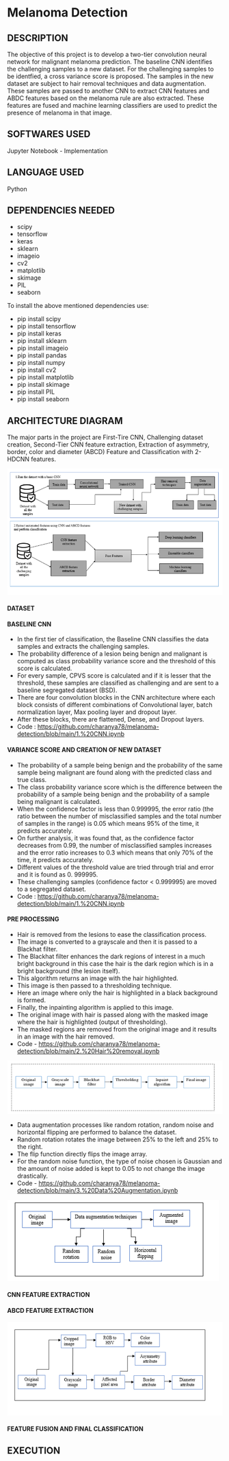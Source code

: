 # Melanoma Detection

## DESCRIPTION 

The objective of this project is to develop a two-tier convolution neural network for malignant melanoma prediction. The baseline CNN identifies the challenging samples to a new dataset. For the challenging samples to be identfied, a cross variance score is proposed. The samples in the new dataset are subject to hair removal techniques and data augmentation. These samples are passed to another CNN to extract CNN features and ABDC features based on the melanoma rule are also extracted. These features are fused and machine learning classifiers are used to predict the presence of melanoma in that image.

## SOFTWARES USED

Jupyter Notebook - Implementation

## LANGUAGE USED

Python

## DEPENDENCIES NEEDED

- scipy
- tensorflow
- keras
- sklearn
- imageio
- cv2
- matplotlib
- skimage
- PIL 
- seaborn

To install the above mentioned dependencies use:

- pip install scipy
- pip install tensorflow
- pip install keras
- pip install sklearn
- pip install imageio
- pip install pandas
- pip install numpy
- pip install cv2
- pip install matplotlib
- pip install skimage
- pip install PIL
- pip install seaborn

## ARCHITECTURE DIAGRAM

The major parts in the project are First-Tire CNN, Challenging dataset creation, Second-Tier CNN feature extraction, Extraction of asymmetry, border, color and diameter (ABCD) Feature and Classification with 2-HDCNN features.

![alt text](https://github.com/charanya78/melanoma-detection/blob/main/diagrams/ARCH_DIAG.PNG)


#### DATASET

#### BASELINE CNN

- In the first tier of classification, the Baseline CNN classifies the data samples and extracts the challenging samples. 
- The probability difference of a lesion being benign and malignant is computed as class probability variance score and the threshold of this score is calculated. 
- For every sample, CPVS score is calculated and if it is lesser that the threshold, these samples are classified as challenging and are sent to a baseline segregated dataset (BSD).
- There are four convolution blocks in the CNN architecture where each block consists of different combinations of Convolutional layer, batch normalization layer, Max pooling layer and dropout layer. 
- After these blocks, there are flattened, Dense, and Dropout layers. 
- Code : https://github.com/charanya78/melanoma-detection/blob/main/1.%20CNN.ipynb

#### VARIANCE SCORE AND CREATION OF NEW DATASET

- The probability of a sample being benign and the probability of the same sample being malignant are found along with the predicted class and true class. 
- The class probability variance score which is the difference between the probability of a sample being benign and the probability of a sample being malignant is calculated. 
- When the confidence factor is less than 0.999995,  the error ratio (the ratio between the number of misclassified samples and the total number of samples in the range) is 0.05 which means 95% of the time, it predicts accurately. 
- On further analysis, it was found that, as the confidence factor decreases from 0.99, the number of misclassified samples increases and the error ratio increases to 0.3 which means that only 70% of the time, it predicts accurately. 
- Different values of the threshold value are tried through trial and error and it is found as 0. 999995. 
- These challenging samples (confidence factor < 0.999995) are moved to a segregated dataset. 
- Code : https://github.com/charanya78/melanoma-detection/blob/main/1.%20CNN.ipynb

#### PRE PROCESSING

- Hair is removed from the lesions to ease the classification process. 
- The image is converted to a grayscale and then it is passed to a Blackhat filter. 
- The Blackhat filter enhances the dark regions of interest in a much bright background in this case the hair is the dark region which is in a bright background (the lesion itself). 
- This algorithm returns an image with the hair highlighted. 
- This image is then passed to a thresholding technique. 
- Here an image where only the hair is highlighted in a black background is formed. 
- Finally, the inpainting algorithm is applied to this image. 
- The original image with hair is passed along with the masked image where the hair is highlighted (output of thresholding).
- The masked regions are removed from the original image and it results in an image with the hair removed.
- Code - https://github.com/charanya78/melanoma-detection/blob/main/2.%20Hair%20removal.ipynb

![alt text](https://github.com/charanya78/melanoma-detection/blob/main/diagrams/hair.PNG)

- Data augmentation processes like random rotation, random noise and horizontal flipping are performed to balance the dataset. 
- Random rotation rotates the image between 25% to the left and 25% to the right. 
- The flip function directly flips the image array. 
- For the random noise function, the type of noise chosen is Gaussian and the amount of noise added is kept to 0.05 to not change the image drastically.
- Code - https://github.com/charanya78/melanoma-detection/blob/main/3.%20Data%20Augmentation.ipynb 

![alt text](https://github.com/charanya78/melanoma-detection/blob/main/diagrams/data_aug.PNG)
 
#### CNN FEATURE EXTRACTION


#### ABCD FEATURE EXTRACTION

![alt text](https://github.com/charanya78/melanoma-detection/blob/main/diagrams/abcd.PNG)


#### FEATURE FUSION AND FINAL CLASSIFICATION 



## EXECUTION 


